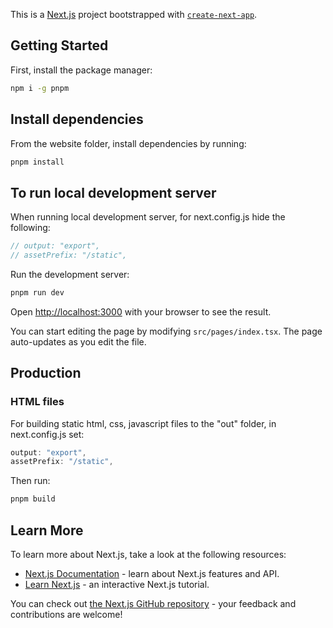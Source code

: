 This is a [Next.js](https://nextjs.org/) project bootstrapped with [`create-next-app`](https://github.com/vercel/next.js/tree/canary/packages/create-next-app).

## Getting Started

First, install the package manager:

```bash
npm i -g pnpm
```

## Install dependencies

From the website folder, install dependencies by running:

```bash
pnpm install
```

## To run local development server

When running local development server, for next.config.js hide the following:

```javascript
// output: "export",
// assetPrefix: "/static",
```

Run the development server:

```bash
pnpm run dev
```

Open [http://localhost:3000](http://localhost:3000) with your browser to see the result.

You can start editing the page by modifying `src/pages/index.tsx`. The page auto-updates as you edit the file.

## Production

### HTML files

For building static html, css, javascript files to the "out" folder, in next.config.js set:

```javascript
output: "export",
assetPrefix: "/static",
```

Then run:

```bash
pnpm build
```

## Learn More

To learn more about Next.js, take a look at the following resources:

-   [Next.js Documentation](https://nextjs.org/docs) - learn about Next.js features and API.
-   [Learn Next.js](https://nextjs.org/learn) - an interactive Next.js tutorial.

You can check out [the Next.js GitHub repository](https://github.com/vercel/next.js/) - your feedback and contributions are welcome!
